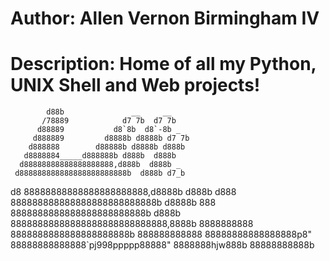 # Author: Allen Vernon Birmingham IV
# Description: Home of all my Python, UNIX Shell and Web projects!



            d88b               __     __
           /78889            d7 7b  d7 7b
          d88889           d8`8b  d8`-8b _
         d888889         d8888b d8888b d7 7b
        d888888        d88888b d8888b d888b
       d8888884_____d888888b d888b  d888b
      d88888888888888888888,d888b  d888b _
     d888888888888888888888888b  d888b d7_b
   d8 88888888888888888888888,d8888b d888b
 d888 888888888888888888888888888b d8888b
   888 8888888888888888888888888b d888b
  88888888888888888888888888888,8888b
  8888888888 8888888888888888888888b
 888888888888 88888888888888888p8"
88888888888888`pj998ppppp88888"
8888888hjw888b
 88888888888b
